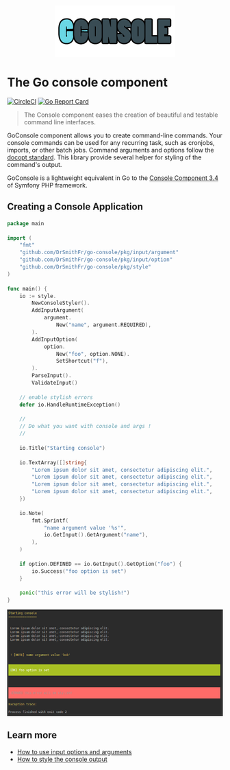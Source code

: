 <p align="center">
    <img src="docs/assets/icon.png">
</p>

# The Go console component

[![CircleCI](https://circleci.com/gh/DrSmithFr/go-console.svg?style=shield)](https://circleci.com/gh/github.com/DrSmithFr/go-console)
[![Go Report Card](https://goreportcard.com/badge/github.com/DrSmithFr/go-console)](https://goreportcard.com/report/github.com/github.com/DrSmithFr/go-console)

> The Console component eases the creation of beautiful and testable command line interfaces.

GoConsole component allows you to create command-line commands. Your console commands can be used for any recurring task, such as cronjobs, imports, or other batch jobs.
Command arguments and options follow the [docopt standard](http://docopt.org/). This library provide several helper for styling of the command's output.

GoConsole is a lightweight equivalent in Go to the [Console Component 3.4](https://github.com/symfony/console/tree/3.4) of Symfony PHP framework.

## Creating a Console Application

```go
package main

import (
	"fmt"
	"github.com/DrSmithFr/go-console/pkg/input/argument"
	"github.com/DrSmithFr/go-console/pkg/input/option"
	"github.com/DrSmithFr/go-console/pkg/style"
)

func main() {
	io := style.
		NewConsoleStyler().
		AddInputArgument(
			argument.
				New("name", argument.REQUIRED),
		).
		AddInputOption(
			option.
				New("foo", option.NONE).
				SetShortcut("f"),
		).
		ParseInput().
		ValidateInput()

	// enable stylish errors
	defer io.HandleRuntimeException()

	//
	// Do what you want with console and args !
	//

	io.Title("Starting console")

	io.TextArray([]string{
		"Lorem ipsum dolor sit amet, consectetur adipiscing elit.",
		"Lorem ipsum dolor sit amet, consectetur adipiscing elit.",
		"Lorem ipsum dolor sit amet, consectetur adipiscing elit.",
		"Lorem ipsum dolor sit amet, consectetur adipiscing elit.",
	})

	io.Note(
		fmt.Sprintf(
			"name argument value '%s'",
			io.GetInput().GetArgument("name"),
		),
	)

	if option.DEFINED == io.GetInput().GetOption("foo") {
		io.Success("foo option is set")
	}

	panic("this error will be stylish!")
}
```

<p align="center">
    <img src="docs/assets/exemple-console-args.png">
</p>

## Learn more
- [How to use input options and arguments](docs/console-input.md)
- [How to style the console output](docs/console-output.md)
